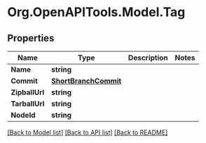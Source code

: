 # Org.OpenAPITools.Model.Tag

## Properties

Name | Type | Description | Notes
------------ | ------------- | ------------- | -------------
**Name** | **string** |  | 
**Commit** | [**ShortBranchCommit**](ShortBranchCommit.md) |  | 
**ZipballUrl** | **string** |  | 
**TarballUrl** | **string** |  | 
**NodeId** | **string** |  | 

[[Back to Model list]](../README.md#documentation-for-models) [[Back to API list]](../README.md#documentation-for-api-endpoints) [[Back to README]](../README.md)

